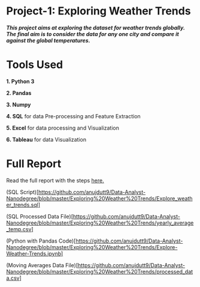 # Project-1: Exploring Weather Trends

***This project aims at exploring the dataset for weather trends globally. The final aim is to consider the data for any one city and compare it against the global temperatures.***

# Tools Used

**1. Python 3**

**2. Pandas**

**3. Numpy**

**4. SQL** for data Pre-processing and Feature Extraction

**5. Excel** for data processing and Visualization

**6. Tableau** for data Visualization

# Full Report

Read the full report with the steps [here.](https://github.com/anujdutt9/Data-Analyst-Nanodegree/blob/master/Exploring%20Weather%20Trends/Explore%20Weather%20Trends.pdf)

(SQL Script)[https://github.com/anujdutt9/Data-Analyst-Nanodegree/blob/master/Exploring%20Weather%20Trends/Explore_weather_trends.sql]

(SQL Processed Data File)[https://github.com/anujdutt9/Data-Analyst-Nanodegree/blob/master/Exploring%20Weather%20Trends/yearly_average_temp.csv]

(Python with Pandas Code)[https://github.com/anujdutt9/Data-Analyst-Nanodegree/blob/master/Exploring%20Weather%20Trends/Explore-Weather-Trends.ipynb]

(Moving Averages Data File)[https://github.com/anujdutt9/Data-Analyst-Nanodegree/blob/master/Exploring%20Weather%20Trends/processed_data.csv]
